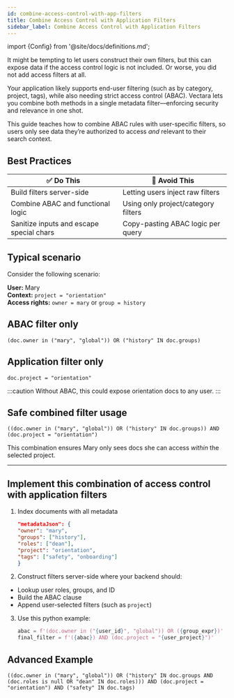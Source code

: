 ```yaml
---
id: combine-access-control-with-app-filters
title: Combine Access Control with Application Filters
sidebar_label: Combine Access Control with Application Filters
---
```


import {Config} from '@site/docs/definitions.md';

It might be tempting to let users construct their own filters, but this can 
expose data if the access control logic is not included. Or worse, you did not 
add access filters at all.

Your application likely supports end-user filtering (such as by category, 
project, tags), while also needing strict access control (ABAC). Vectara lets 
you combine both methods in a single metadata filter—enforcing security and 
relevance in one shot.

This guide teaches how to combine ABAC rules with user-specific filters, so 
users only see data they’re authorized to access *and* relevant to their 
search context.

## Best Practices

| ✅ Do This                                | 🚫 Avoid This                                  |
|------------------------------------------|------------------------------------------------|
| Build filters server-side                | Letting users inject raw filters               |
| Combine ABAC and functional logic         | Using only project/category filters            |
| Sanitize inputs and escape special chars | Copy-pasting ABAC logic per query              |


## Typical scenario

Consider the following scenario:

**User:** Mary  
**Context:** `project = "orientation"`  
**Access rights:** `owner = mary` or `group = history`

## ABAC filter only

`(doc.owner in ("mary", "global")) OR ("history" IN doc.groups)`

## Application filter only

`doc.project = "orientation"`

:::caution
Without ABAC, this could expose orientation docs to any user.
:::

## Safe combined filter usage

`((doc.owner in ("mary", "global")) OR ("history" IN doc.groups)) AND (doc.project = "orientation")`

This combination ensures Mary only sees docs she can access *within* the 
selected project.

---

## Implement this combination of access control with application filters

1. Index documents with all metadata
    ```json
    "metadataJson": {
    "owner": "mary",
    "groups": ["history"],
    "roles": ["dean"],
    "project": "orientation",
    "tags": ["safety", "onboarding"]
    }
    ```
2. Construct filters server-side where your backend should:
- Lookup user roles, groups, and ID
- Build the ABAC clause
- Append user-selected filters (such as `project`)  
3. Use this python example:
    ```python
    abac = f'(doc.owner in ("{user_id}", "global")) OR ({group_expr})'
    final_filter = f'({abac}) AND (doc.project = "{user_project}")'
    ```
## Advanced Example

`((doc.owner in ("mary", "global")) OR ("history" IN doc.groups AND (doc.roles is null OR "dean" IN doc.roles))) AND (doc.project = "orientation") AND ("safety" IN doc.tags)`


